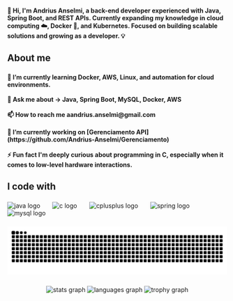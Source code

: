 <h4 align="left">👋 Hi, I'm Andrius Anselmi, a back-end developer experienced with Java, Spring Boot, and REST APIs. Currently expanding my knowledge in cloud computing ☁️, Docker 🐳, and Kubernetes. Focused on building scalable solutions and growing as a developer. 💡</h4>

###

<p align="left"></p>

###

<h2 align="left">About me</h2>

###

<h4 align="left">🌱 I’m currently learning Docker, AWS, Linux, and automation for cloud environments.<br><br>💬 Ask me about → Java, Spring Boot, MySQL, Docker, AWS<br><br>📫 How to reach me aandrius.anselmi@gmail.com <br><br>🔭 I’m currently working on [Gerenciamento API](https://github.com/Andrius-Anselmi/Gerenciamento)<br><br>⚡ Fun fact I'm deeply curious about programming in C, especially when it comes to low-level hardware interactions.</h4>

###

<h2 align="left">I code with</h2>

###

<div align="left">
  <img src="https://skillicons.dev/icons?i=java" height="60" alt="java logo"  />
  <img width="20" />
  <img src="https://skillicons.dev/icons?i=c" height="60" alt="c logo"  />
  <img width="20" />
  <img src="https://skillicons.dev/icons?i=cpp" height="60" alt="cplusplus logo"  />
  <img width="20" />
  <img src="https://skillicons.dev/icons?i=spring" height="60" alt="spring logo"  />
  <img width="20" />
  <img src="https://skillicons.dev/icons?i=mysql" height="60" alt="mysql logo"  />
</div>

###

<img src="https://raw.githubusercontent.com/Andrius-Anselmi/Andrius-Anselmi/output/snake.svg" alt="Snake animation" />

###

<div align="center">
  <img src="https://github-readme-stats.vercel.app/api?username=Andrius-Anselmi&hide_title=false&hide_rank=false&show_icons=true&include_all_commits=true&count_private=true&disable_animations=false&theme=github_dark&locale=en&hide_border=false&order=1" height="150" alt="stats graph"  />
  <img src="https://github-readme-stats.vercel.app/api/top-langs?username=Andrius-Anselmi&locale=en&hide_title=false&layout=compact&card_width=320&langs_count=5&theme=github_dark&hide_border=false&order=2" height="150" alt="languages graph"  />
  <img src="https://github-profile-trophy.vercel.app?username=Andrius-Anselmi&theme=tokyonight&column=-1&row=1&margin-w=9&margin-h=8&no-bg=true&no-frame=false&order=4" height="150" alt="trophy graph"  />
</div>

###
